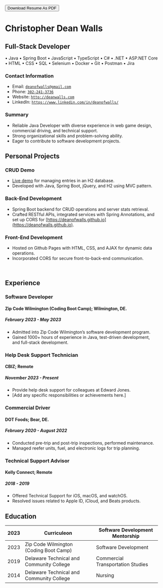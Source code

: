<!-- <script src="http://code.jquery.com/jquery-1.4.2.min.js"></script> <script> var x = document.getElementsByClassName("site-footer-credits"); setTimeout(() => { x[0].remove(); }, 10); </script> -->

<div class="header-bar"></div>
<link rel="stylesheet" type="text/css" media="all" href="./style.css" />
<script>
    function downloadAsPDF() {
        // Assuming the PDF file is named 'sample.pdf' and resides in the same directory as your README.md
        window.location.href = 'resume.pdf';
    }
</script>
<meta property="og:title" content="Dean-Walls-Public-Portfolio" />

<button onclick="downloadAsPDF()">Download Resume As PDF</button>

# Christopher Dean Walls

## Full-Stack Developer
&bull; Java &bull; Spring Boot &bull; JavaScript &bull; TypeScript &bull; C# &bull; .NET &bull; ASP.NET Core &bull; HTML &bull; CSS &bull; SQL &bull; Selenium &bull; Docker &bull; Git &bull; Postman &bull; Jira

### Contact Information

* Email: [`deanofwalls@gmail.com`](mailto:deanofwalls@gmail.com)
* Phone: [`302-241-3736`](tel:+1-302-241-3736)
* Website: [`http://deanwalls.com`](http://deanwalls.com)
* LinkedIn: [`https://www.linkedin.com/in/deanofwalls/`](https://www.linkedin.com/in/deanofwalls/)

### Summary

* Reliable Java Developer with diverse experience in web game design, commercial driving, and technical support.
* Strong organizational skills and problem-solving ability.
* Eager to contribute to software development projects.

## Personal Projects

### CRUD Demo
  * [Live demo](http://crud_demo.deanwalls.com) for managing entries in an H2 database.
  * Developed with Java, Spring Boot, jQuery, and H2 using MVC pattern.

### Back-End Development
  * Spring Boot backend for CRUD operations and server stats retrieval.
  * Crafted RESTful APIs, integrated services with Spring Annotations, and set up CORS for [https://deanofwalls.github.io](https://deanofwalls.github.io).

### Front-End Development
  * Hosted on Github Pages with HTML, CSS, and AJAX for dynamic data operations.
  * Incorporated CORS for secure front-to-back-end communication.

<div style="page-break-before: always;"></div>
<br class="print-only">

## Experience

### Software Developer

#### Zip Code Wilmington (Coding Boot Camp); Wilmington, DE.

##### February 2023 - May 2023

* Admitted into Zip Code Wilmington’s software development program.
* Gained 1000+ hours of experience in Java, test-driven development, and full-stack development.

### Help Desk Support Technician

#### CBIZ; Remote

##### November 2023 - Present

* Provide help desk support for colleagues at Edward Jones.
* [Add any specific responsibilities or achievements here.]

### Commercial Driver

#### DOT Foods; Bear, DE.

##### February 2020 - August 2022

* Conducted pre-trip and post-trip inspections, performed maintenance.
* Managed reefer units, fuel, and electronic logs for trip planning.

### Technical Support Advisor

#### Kelly Connect; Remote

##### 2018 - 2019

* Offered Technical Support for iOS, macOS, and watchOS.
* Resolved issues related to Apple ID, iCloud, and Beats products.

## Education

| 2023 | Curriculeon   | Software Development Mentorship |
|------|---------------------------------|-----------------------|
| 2023 | Zip Code Wilmington (Coding Boot Camp) | Software Development |
| 2019 | Delaware Technical and Community College | Commercial Transportation Studies |
| 2014 | Delaware Technical and Community College | Nursing |

